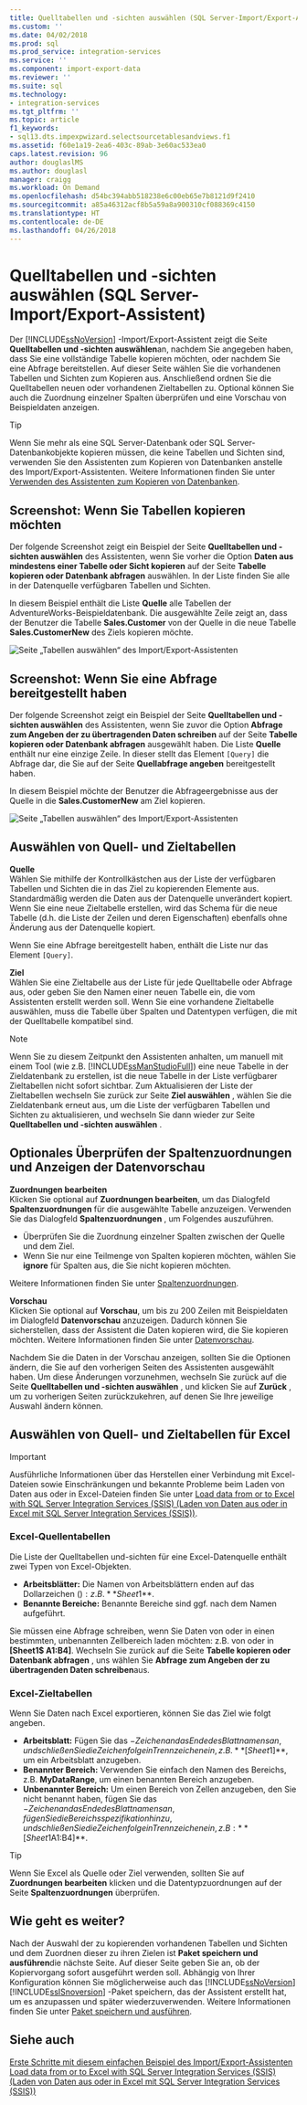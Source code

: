 ```yaml
---
title: Quelltabellen und -sichten auswählen (SQL Server-Import/Export-Assistent) | Microsoft-Dokumentation
ms.custom: ''
ms.date: 04/02/2018
ms.prod: sql
ms.prod_service: integration-services
ms.service: ''
ms.component: import-export-data
ms.reviewer: ''
ms.suite: sql
ms.technology:
- integration-services
ms.tgt_pltfrm: ''
ms.topic: article
f1_keywords:
- sql13.dts.impexpwizard.selectsourcetablesandviews.f1
ms.assetid: f60e1a19-2ea6-403c-89ab-3e60ac533ea0
caps.latest.revision: 96
author: douglaslMS
ms.author: douglasl
manager: craigg
ms.workload: On Demand
ms.openlocfilehash: d54bc394abb518238e6c00eb65e7b8121d9f2410
ms.sourcegitcommit: a85a46312acf8b5a59a8a900310cf088369c4150
ms.translationtype: HT
ms.contentlocale: de-DE
ms.lasthandoff: 04/26/2018
---
```

# <a name="select-source-tables-and-views-sql-server-import-and-export-wizard"></a>Quelltabellen und -sichten auswählen (SQL Server-Import/Export-Assistent)
  Der [!INCLUDE[ssNoVersion](../../includes/ssnoversion-md.md)] -Import/Export-Assistent zeigt die Seite **Quelltabellen und -sichten auswählen**an, nachdem Sie angegeben haben, dass Sie eine vollständige Tabelle kopieren möchten, oder nachdem Sie eine Abfrage bereitstellen. Auf dieser Seite wählen Sie die vorhandenen Tabellen und Sichten zum Kopieren aus. Anschließend ordnen Sie die Quelltabellen neuen oder vorhandenen Zieltabellen zu. Optional können Sie auch die Zuordnung einzelner Spalten überprüfen und eine Vorschau von Beispieldaten anzeigen.

> [!TIP]
> Wenn Sie mehr als eine SQL Server-Datenbank oder SQL Server-Datenbankobjekte kopieren müssen, die keine Tabellen und Sichten sind, verwenden Sie den Assistenten zum Kopieren von Datenbanken anstelle des Import/Export-Assistenten. Weitere Informationen finden Sie unter [Verwenden des Assistenten zum Kopieren von Datenbanken](../../relational-databases/databases/use-the-copy-database-wizard.md).  
  
## <a name="screen-shot---if-youre-going-to-copy-tables"></a>Screenshot: Wenn Sie Tabellen kopieren möchten  
 Der folgende Screenshot zeigt ein Beispiel der Seite **Quelltabellen und -sichten auswählen** des Assistenten, wenn Sie vorher die Option **Daten aus mindestens einer Tabelle oder Sicht kopieren** auf der Seite **Tabelle kopieren oder Datenbank abfragen** auswählen. In der Liste finden Sie alle in der Datenquelle verfügbaren Tabellen und Sichten.
 
In diesem Beispiel enthält die Liste **Quelle** alle Tabellen der AdventureWorks-Beispieldatenbank. Die ausgewählte Zeile zeigt an, dass der Benutzer die Tabelle **Sales.Customer** von der Quelle in die neue Tabelle **Sales.CustomerNew** des Ziels kopieren möchte. 
   
 ![Seite „Tabellen auswählen“ des Import/Export-Assistenten](../../integration-services/import-export-data/media/select-tables1.png "Select tables page of the Import and Export Wizard")
  
## <a name="screen-shot---if-you-provided-a-query"></a>Screenshot: Wenn Sie eine Abfrage bereitgestellt haben  
 Der folgende Screenshot zeigt ein Beispiel der Seite **Quelltabellen und -sichten auswählen** des Assistenten, wenn Sie zuvor die Option **Abfrage zum Angeben der zu übertragenden Daten schreiben** auf der Seite **Tabelle kopieren oder Datenbank abfragen** ausgewählt haben. Die Liste **Quelle** enthält nur eine einzige Zeile. In dieser stellt das Element `[Query]` die Abfrage dar, die Sie auf der Seite **Quellabfrage angeben** bereitgestellt haben.
 
In diesem Beispiel möchte der Benutzer die Abfrageergebnisse aus der Quelle in die **Sales.CustomerNew** am Ziel kopieren.  
    
 ![Seite „Tabellen auswählen“ des Import/Export-Assistenten](../../integration-services/import-export-data/media/select-tables2.png "Select tables page of the Import and Export Wizard")  

## <a name="select-source-and-destination-tables"></a>Auswählen von Quell- und Zieltabellen 
**Quelle**  
Wählen Sie mithilfe der Kontrollkästchen aus der Liste der verfügbaren Tabellen und Sichten die in das Ziel zu kopierenden Elemente aus. Standardmäßig werden die Daten aus der Datenquelle unverändert kopiert. Wenn Sie eine neue Zieltabelle erstellen, wird das Schema für die neue Tabelle (d.h. die Liste der Zeilen und deren Eigenschaften) ebenfalls ohne Änderung aus der Datenquelle kopiert.

Wenn Sie eine Abfrage bereitgestellt haben, enthält die Liste nur das Element `[Query]`. 

**Ziel**  
 Wählen Sie eine Zieltabelle aus der Liste für jede Quelltabelle oder Abfrage aus, oder geben Sie den Namen einer neuen Tabelle ein, die vom Assistenten erstellt werden soll. Wenn Sie eine vorhandene Zieltabelle auswählen, muss die Tabelle über Spalten und Datentypen verfügen, die mit der Quelltabelle kompatibel sind.  

> [!NOTE]
> Wenn Sie zu diesem Zeitpunkt den Assistenten anhalten, um manuell mit einem Tool (wie z.B.  [!INCLUDE[ssManStudioFull](../../includes/ssmanstudiofull-md.md)]) eine neue Tabelle in der Zieldatenbank zu erstellen, ist die neue Tabelle in der Liste verfügbarer Zieltabellen nicht sofort sichtbar. Zum Aktualisieren der Liste der Zieltabellen wechseln Sie zurück zur Seite **Ziel auswählen** , wählen Sie die Zieldatenbank erneut aus, um die Liste der verfügbaren Tabellen und Sichten zu aktualisieren, und wechseln Sie dann wieder zur Seite **Quelltabellen und -sichten auswählen** .  

## <a name="optionally-review-column-mappings-and-preview-data"></a>Optionales Überprüfen der Spaltenzuordnungen und Anzeigen der Datenvorschau
**Zuordnungen bearbeiten**   
Klicken Sie optional auf **Zuordnungen bearbeiten**, um das Dialogfeld **Spaltenzuordnungen** für die ausgewählte Tabelle anzuzeigen. Verwenden Sie das Dialogfeld **Spaltenzuordnungen** , um Folgendes auszuführen.
-   Überprüfen Sie die Zuordnung einzelner Spalten zwischen der Quelle und dem Ziel.
-   Wenn Sie nur eine Teilmenge von Spalten kopieren möchten, wählen Sie **ignore** für Spalten aus, die Sie nicht kopieren möchten.

Weitere Informationen finden Sie unter [Spaltenzuordnungen](../../integration-services/import-export-data/column-mappings-sql-server-import-and-export-wizard.md).  

**Vorschau**  
Klicken Sie optional auf **Vorschau**, um bis zu 200 Zeilen mit Beispieldaten im Dialogfeld **Datenvorschau** anzuzeigen. Dadurch können Sie sicherstellen, dass der Assistent die Daten kopieren wird, die Sie kopieren möchten. Weitere Informationen finden Sie unter [Datenvorschau](../../integration-services/import-export-data/preview-data-dialog-box-sql-server-import-and-export-wizard.md).  
  
Nachdem Sie die Daten in der Vorschau anzeigen, sollten Sie die Optionen ändern, die Sie auf den vorherigen Seiten des Assistenten ausgewählt haben. Um diese Änderungen vorzunehmen, wechseln Sie zurück auf die Seite **Quelltabellen und -sichten auswählen** , und klicken Sie auf **Zurück** , um zu vorherigen Seiten zurückzukehren, auf denen Sie Ihre jeweilige Auswahl ändern können.  

## <a name="select-source-and-destination-tables-for-excel"></a>Auswählen von Quell- und Zieltabellen für Excel

> [!IMPORTANT]
> Ausführliche Informationen über das Herstellen einer Verbindung mit Excel-Dateien sowie Einschränkungen und bekannte Probleme beim Laden von Daten aus oder in Excel-Dateien finden Sie unter [Load data from or to Excel with SQL Server Integration Services (SSIS) (Laden von Daten aus oder in Excel mit SQL Server Integration Services (SSIS))](../load-data-to-from-excel-with-ssis.md).

### <a name="excel-source-tables"></a>Excel-Quellentabellen
Die Liste der Quelltabellen und-sichten für eine Excel-Datenquelle enthält zwei Typen von Excel-Objekten.
-   **Arbeitsblätter:** Die Namen von Arbeitsblättern enden auf das Dollarzeichen ($): z.B. **Sheet1$**.
-   **Benannte Bereiche:** Benannte Bereiche sind ggf. nach dem Namen aufgeführt.

Sie müssen eine Abfrage schreiben, wenn Sie Daten von oder in einen bestimmten, unbenannten Zellbereich laden möchten: z.B. von oder in **[Sheet1$ A1:B4]**. Wechseln Sie zurück auf die Seite **Tabelle kopieren oder Datenbank abfragen** , uns wählen Sie **Abfrage zum Angeben der zu übertragenden Daten schreiben**aus.

### <a name="excel-destination-tables"></a>Excel-Zieltabellen
Wenn Sie Daten nach Excel exportieren, können Sie das Ziel wie folgt angeben.
-   **Arbeitsblatt:** Fügen Sie das $-Zeichen an das Ende des Blattnamens an, und schließen Sie die Zeichenfolge in Trennzeichen ein, z.B. **[Sheet1$]**, um ein Arbeitsblatt anzugeben.
-   **Benannter Bereich:** Verwenden Sie einfach den Namen des Bereichs, z.B. **MyDataRange**, um einen benannten Bereich anzugeben.
-   **Unbenannter Bereich:** Um einen Bereich von Zellen anzugeben, den Sie nicht benannt haben, fügen Sie das $-Zeichen an das Ende des Blattnamens an, fügen Sie die Bereichsspezifikation hinzu, und schließen Sie die Zeichenfolge in Trennzeichen ein, z.B: **[Sheet1$A1:B4]**.

> [!TIP]
> Wenn Sie Excel als Quelle oder Ziel verwenden, sollten Sie auf **Zuordnungen bearbeiten** klicken und die Datentypzuordnungen auf der Seite **Spaltenzuordnungen** überprüfen. 

## <a name="whats-next"></a>Wie geht es weiter?  
 Nach der Auswahl der zu kopierenden vorhandenen Tabellen und Sichten und dem Zuordnen dieser zu ihren Zielen ist **Paket speichern und ausführen**die nächste Seite. Auf dieser Seite geben Sie an, ob der Kopiervorgang sofort ausgeführt werden soll. Abhängig von Ihrer Konfiguration können Sie möglicherweise auch das [!INCLUDE[ssNoVersion](../../includes/ssnoversion-md.md)] [!INCLUDE[ssISnoversion](../../includes/ssisnoversion-md.md)] -Paket speichern, das der Assistent erstellt hat, um es anzupassen und später wiederzuverwenden. Weitere Informationen finden Sie unter [Paket speichern und ausführen](../../integration-services/import-export-data/save-and-run-package-sql-server-import-and-export-wizard.md).
 
 ## <a name="see-also"></a>Siehe auch
[Erste Schritte mit diesem einfachen Beispiel des Import/Export-Assistenten](../../integration-services/import-export-data/get-started-with-this-simple-example-of-the-import-and-export-wizard.md)  
[Load data from or to Excel with SQL Server Integration Services (SSIS) (Laden von Daten aus oder in Excel mit SQL Server Integration Services (SSIS))](../load-data-to-from-excel-with-ssis.md)



